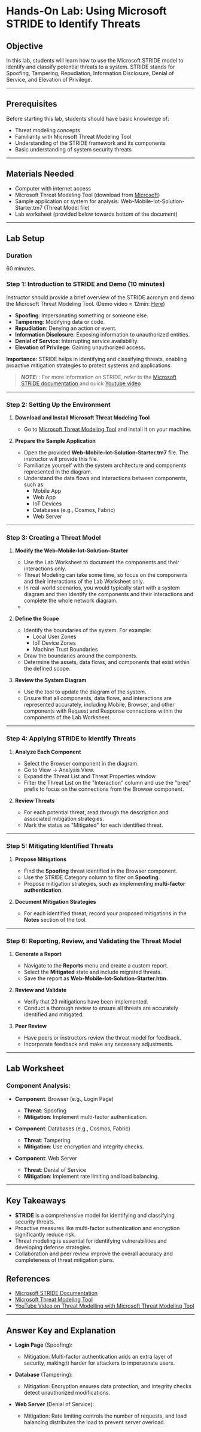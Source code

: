 # Hands-On Lab: Using Microsoft STRIDE to Identify Threats

## Objective

In this lab, students will learn how to use the Microsoft STRIDE model to identify and classify potential threats to a system. STRIDE stands for Spoofing, Tampering, Repudiation, Information Disclosure, Denial of Service, and Elevation of Privilege.

---

## Prerequisites

Before starting this lab, students should have basic knowledge of:

- Threat modeling concepts
- Familiarity with Microsoft Threat Modeling Tool
- Understanding of the STRIDE framework and its components
- Basic understanding of system security threats

---

## Materials Needed

- Computer with internet access
- Microsoft Threat Modeling Tool (download from [Microsoft](https://aka.ms/threatmodelingtool))
- Sample application or system for analysis: Web-Mobile-Iot-Solution-Starter.tm7 (Threat Model file)
- Lab worksheet (provided below towards bottom of the document)

---

## Lab Setup

### Duration

60 minutes.

### Step 1: Introduction to STRIDE and Demo (10 minutes)

Instructor should provide a brief overview of the STRIDE acronym and demo the Microsoft Threat Modeling Tool. (Demo video $\approx$ 12min: [Here](https://www.youtube.com/watch?v=Wry2get_RRc))

- **Spoofing**: Impersonating something or someone else.
- **Tampering**: Modifying data or code.
- **Repudiation**: Denying an action or event.
- **Information Disclosure**: Exposing information to unauthorized entities.
- **Denial of Service**: Interrupting service availability.
- **Elevation of Privilege**: Gaining unauthorized access.

**Importance**: STRIDE helps in identifying and classifying threats, enabling proactive mitigation strategies to protect systems and applications.

   > **_NOTE:_** : For more information on STRIDE, refer to the [Microsoft STRIDE documentation ](https://docs.microsoft.com/en-us/azure/security/develop/threat-modeling-stride) and quick [Youtube video](https://youtu.be/YCkDfjJP5YI?si=WHtknR5rIdvQdmkY)

---

### Step 2: Setting Up the Environment

1. **Download and Install Microsoft Threat Modeling Tool**
   - Go to [Microsoft Threat Modeling Tool](https://aka.ms/threatmodelingtool) and install it on your machine.

2. **Prepare the Sample Application**
   - Open the provided **Web-Mobile-Iot-Solution-Starter.tm7** file. The instructor will provide this file.
   - Familiarize yourself with the system architecture and components represented in the diagram.
   - Understand the data flows and interactions between components, such as:
     - Mobile App
     - Web App
     - IoT Devices
     - Databases (e.g., Cosmos, Fabric)
     - Web Server
   
---

### Step 3: Creating a Threat Model

1. **Modify the Web-Mobile-Iot-Solution-Starter**
   - Use the Lab Worksheet to document the components and their interactions only.
   - Threat Modeling can take some time, so focus on the components and their interactions of the Lab Worksheet only.
   - In real-world scenarios, you would typically start with a system diagram and then identify the components and their interactions and complete the whole network diagram.
   - 

2. **Define the Scope**
   - Identify the boundaries of the system. For example:
     - Local User Zones
     - IoT Device Zones
     - Machine Trust Boundaries
   - Draw the boundaries around the components.
   - Determine the assets, data flows, and components that exist within the defined scope.

3. **Review the System Diagram**
   - Use the tool to update the diagram of the system.
   - Ensure that all components, data flows, and interactions are represented accurately, including Mobile, Browser, and other components with Request and Response connections within the components of the Lab Worksheet.

---

### Step 4: Applying STRIDE to Identify Threats

1. **Analyze Each Component**
   - Select the Browser component in the diagram.
   - Go to View -> Analysis View.
   - Expand the Threat List and Threat Properties window.
   - Filter the Threat List on the "Interaction" column and use the "breq" prefix to focus on the connections from the Browser component.

2. **Review Threats**
   - For each potential threat, read through the description and associated mitigation strategies.
   - Mark the status as "Mitigated" for each identified threat.

---

### Step 5: Mitigating Identified Threats

1. **Propose Mitigations**
   - Find the **Spoofing** threat identified in the Browser component.
   - Use the STRIDE Category column to filter on **Spoofing**.
   - Propose mitigation strategies, such as implementing **multi-factor authentication**.

2. **Document Mitigation Strategies**
   - For each identified threat, record your proposed mitigations in the **Notes** section of the tool.

---

### Step 6: Reporting, Review, and Validating the Threat Model

1. **Generate a Report**
   - Navigate to the **Reports** menu and create a custom report.
   - Select the **Mitigated** state and include migrated threats.
   - Save the report as **Web-Mobile-Iot-Solution-Starter.htm**.

2. **Review and Validate**
   - Verify that 23 mitigations have been implemented.
   - Conduct a thorough review to ensure all threats are accurately identified and mitigated.

3. **Peer Review**
   - Have peers or instructors review the threat model for feedback.
   - Incorporate feedback and make any necessary adjustments.

---

## Lab Worksheet

### Component Analysis:

- **Component**: Browser (e.g., Login Page)
  - **Threat**: Spoofing
  - **Mitigation**: Implement multi-factor authentication.

- **Component**: Databases (e.g., Cosmos, Fabric)
  - **Threat**: Tampering
  - **Mitigation**: Use encryption and integrity checks.

- **Component**: Web Server
  - **Threat**: Denial of Service
  - **Mitigation**: Implement rate limiting and load balancing.

---

## Key Takeaways

- **STRIDE** is a comprehensive model for identifying and classifying security threats.
- Proactive measures like multi-factor authentication and encryption significantly reduce risk.
- Threat modeling is essential for identifying vulnerabilities and developing defense strategies.
- Collaboration and peer review improve the overall accuracy and completeness of threat mitigation plans.


## References
- [Microsoft STRIDE Documentation](https://docs.microsoft.com/en-us/azure/security/develop/threat-modeling-stride)
- [Microsoft Threat Modeling Tool](https://aka.ms/threatmodelingtool)
- [YouTube Video on Threat Modelling with Microsoft Threat Modeling Tool](https://www.youtube.com/watch?v=lnvYlg4HOX4)

---

## Answer Key and Explanation

- **Login Page** (Spoofing):
  - Mitigation: Multi-factor authentication adds an extra layer of security, making it harder for attackers to impersonate users.
  
- **Database** (Tampering):
  - Mitigation: Encryption ensures data protection, and integrity checks detect unauthorized modifications.

- **Web Server** (Denial of Service):
  - Mitigation: Rate limiting controls the number of requests, and load balancing distributes the load to prevent server overload.
